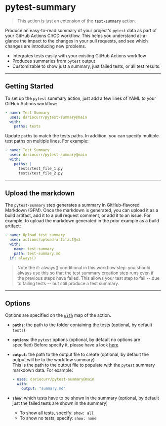 # pytest-summary

> This action is just an extension of the [`test-summary`](https://github.com/test-summary) action.

Produce an easy-to-read summary of your project's `pytest` data as part of your GitHub Actions CI/CD workflow. This helps you understand at-a-glance the impact to the changes in your pull requests, and see which changes are introducing new problems.

*   Integrates tests easily with your existing GitHub Actions workflow
*   Produces summaries from `pytest` output
*   Customizable to show just a summary, just failed tests, or all test results.

---

## Getting Started

To set up the `pytest` summary action, just add a few lines of YAML to your GitHub Actions workflow:

```yaml
- name: Test Summary
  uses: dariocurr/pytest-summary@main
  with:
    paths: tests
```

Update `paths` to match the tests paths. In addition, you can specify multiple test paths on multiple lines. For example:

```yaml
- name: Test Summary
  uses: dariocurr/pytest-summary@main
  with:
    paths: |
      tests/test_file_1.py
      tests/test_file_2.py
```

---

## Upload the markdown

The `pytest-summary` step generates a summary in GitHub-flavored Markdown (GFM). Once the markdown is generated, you can upload it as a build artifact, add it to a pull request comment, or add it to an issue. For example, to upload the markdown generated in the prior example as a build artifact:

```yaml
- name: Upload test summary
  uses: actions/upload-artifact@v3
  with:
    name: test-summary
    path: test-summary.md
  if: always()
```

> Note the if: always() conditional in this workflow step: you should always use this so that the test summary creation step runs even if the previous steps have failed. This allows your test step to fail -- due to failing tests -- but still produce a test summary.
---

## Options

Options are specified on the [`with`](https://docs.github.com/en/actions/using-workflows/workflow-syntax-for-github-actions#jobsjob_idstepswith) map of the action.

*   **`paths`**: the path to the folder containing the tests (optional, by default `tests`)  

*   **`options`**: the `pytest` options (optional, by default no options are specified)
 Before specify it, please have a look [here](https://docs.pytest.org)

*   **`output`**: the path to the output file to create (optional, by default the output will be to the workflow summary)  
  This is the path to the output file to populate with the `pytest` summary markdown data. For example:

    ```yaml
    - uses: dariocurr/pytest-summary@main
      with:
        output: "summary.md"
    ```

*   **`show`**: which tests have to be shown in the summary (optional, by default just the failed tests are shown in the summary)

    *   To show all tests, specify: `show: all`
    *   To show no tests, specify: `show: none`
